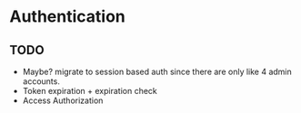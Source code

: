 # Authentication

## TODO
- Maybe? migrate to session based auth since there are only like 4 admin accounts.
- Token expiration + expiration check
- Access Authorization